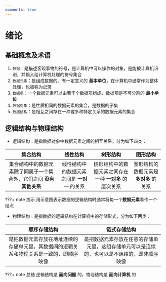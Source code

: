 ```yaml
---
comments: true
---
```


# 绪论

## 基础概念及术语

1. `数据`：是描述客观事物的符号，是计算机中可以操作的对象，是能被计算机识别，并输入给计算机处理的符号集合
2. `数据元素`：是组成数据的、有一定意义的 **基本单位**，在计算机中通常作为整体处理，也被称为记录
3. `数据项`：一个数据元素可以由若干个数据项组成，数据项是不可分割的 **最小单位**
4. `数据对象`：是性质相同的数据元素的集合，是数据的子集
5. `数据结构`：是相互之间存在一种或多种特定关系的数据元素的集合

## 逻辑结构与物理结构

- 逻辑结构：是指数据对象中数据元素之间的相互关系，分为如下四类：

|                           集合结构                           |                   线性结构                   |                        树形结构                        |                图形结构                |
| :----------------------------------------------------------: | :------------------------------------------: | :----------------------------------------------------: | :------------------------------------: |
| 集合结构中的数据元素除了同属于一个集合外，它们之间 **没有其他关系** | 线性结构中的数据元素之间是 **一对一** 的关系 | 树形结构中的数据元素之间存在一种 **一对多** 的层次关系 | 图形结构的数据元素是 **多对多** 的关系 |

???+ note 提示
    用示意图表示数据的逻辑结构时通常将每一个**数据元素**看作一个结点

- 物理结构：是指数据的逻辑结构在计算机中的存储形式，分为如下两类：

|                         顺序存储结构                         |                         链式存储结构                         |
| :----------------------------------------------------------: | :----------------------------------------------------------: |
| 是把数据元素存放在地址连续的存储单元里，其数据间的逻辑关系和物理关系是一致的，即顺序映像 | 是把数据元素存放在任意的存储单元里，这组存储单元可以是连续的，也可以是不连续的，即非顺序映像 |

???+ note 总结
    逻辑结构是 **面向问题** 的，物理结构是 **面向计算机** 的
